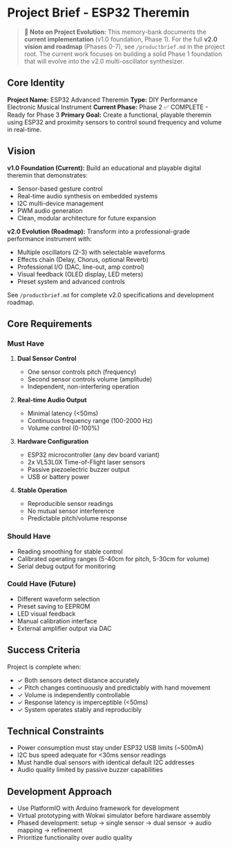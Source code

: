 # Project Brief - ESP32 Theremin

> **📌 Note on Project Evolution:**
> This memory-bank documents the **current implementation** (v1.0 foundation, Phase 1).
> For the full **v2.0 vision and roadmap** (Phases 0-7), see `/productbrief.md` in the project root.
> The current work focuses on building a solid Phase 1 foundation that will evolve into the v2.0 multi-oscillator synthesizer.

## Core Identity
**Project Name:** ESP32 Advanced Theremin
**Type:** DIY Performance Electronic Musical Instrument
**Current Phase:** Phase 2 ✅ COMPLETE - Ready for Phase 3
**Primary Goal:** Create a functional, playable theremin using ESP32 and proximity sensors to control sound frequency and volume in real-time.

## Vision

**v1.0 Foundation (Current):**
Build an educational and playable digital theremin that demonstrates:
- Sensor-based gesture control
- Real-time audio synthesis on embedded systems
- I2C multi-device management
- PWM audio generation
- Clean, modular architecture for future expansion

**v2.0 Evolution (Roadmap):**
Transform into a professional-grade performance instrument with:
- Multiple oscillators (2-3) with selectable waveforms
- Effects chain (Delay, Chorus, optional Reverb)
- Professional I/O (DAC, line-out, amp control)
- Visual feedback (OLED display, LED meters)
- Preset system and advanced controls

See `/productbrief.md` for complete v2.0 specifications and development roadmap.

## Core Requirements

### Must Have
1. **Dual Sensor Control**
   - One sensor controls pitch (frequency)
   - Second sensor controls volume (amplitude)
   - Independent, non-interfering operation

2. **Real-time Audio Output**
   - Minimal latency (<50ms)
   - Continuous frequency range (100-2000 Hz)
   - Volume control (0-100%)

3. **Hardware Configuration**
   - ESP32 microcontroller (any dev board variant)
   - 2x VL53L0X Time-of-Flight laser sensors
   - Passive piezoelectric buzzer output
   - USB or battery power

4. **Stable Operation**
   - Reproducible sensor readings
   - No mutual sensor interference
   - Predictable pitch/volume response

### Should Have
- Reading smoothing for stable control
- Calibrated operating ranges (5-40cm for pitch, 5-30cm for volume)
- Serial debug output for monitoring

### Could Have (Future)
- Different waveform selection
- Preset saving to EEPROM
- LED visual feedback
- Manual calibration interface
- External amplifier output via DAC

## Success Criteria
Project is complete when:
- ✓ Both sensors detect distance accurately
- ✓ Pitch changes continuously and predictably with hand movement
- ✓ Volume is independently controllable
- ✓ Response latency is imperceptible (<50ms)
- ✓ System operates stably and reproducibly

## Technical Constraints
- Power consumption must stay under ESP32 USB limits (~500mA)
- I2C bus speed adequate for <30ms sensor readings
- Must handle dual sensors with identical default I2C addresses
- Audio quality limited by passive buzzer capabilities

## Development Approach
- Use PlatformIO with Arduino framework for development
- Virtual prototyping with Wokwi simulator before hardware assembly
- Phased development: setup → single sensor → dual sensor → audio mapping → refinement
- Prioritize functionality over audio quality

